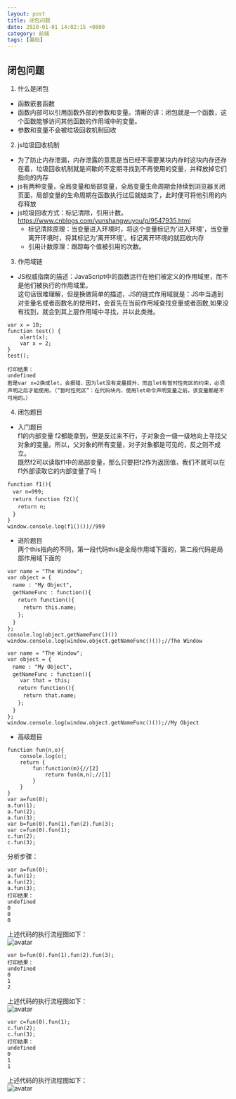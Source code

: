 ```yaml
---
layout: post
title: 闭包问题
date: 2020-01-01 14:02:15 +0800
category: 前端
tags: [基础]
---
```


## 闭包问题
1. 什么是闭包
* 函数嵌套函数
* 函数内部可以引用函数外部的参数和变量。清晰的讲：闭包就是一个函数，这个函数能够访问其他函数的作用域中的变量。
* 参数和变量不会被垃圾回收机制回收

2. js垃圾回收机制
* 为了防止内存泄漏，内存泄露的意思是当已经不需要某块内存时这块内存还存在着，垃圾回收机制就是间歇的不定期寻找到不再使用的变量，并释放掉它们指向的内存
* js有两种变量，全局变量和局部变量，全局变量生命周期会持续到浏览器关闭页面，局部变量的生命周期在函数执行过后就结束了，此时便可将他引用的内存释放
* js垃圾回收方式：标记清除，引用计数。https://www.cnblogs.com/yunshangwuyou/p/9547935.html
    * 标记清除原理：当变量进入环境时，将这个变量标记为'进入环境'，当变量离开环境时，将其标记为'离开环境'。标记离开环境的就回收内存
    * 引用计数原理：跟踪每个值被引用的次数。

3. 作用域链
* JS权威指南的描述：JavaScript中的函数运行在他们被定义的作用域里，而不是他们被执行的作用域里。  
这句话很难理解，但是换做简单的描述，JS的链式作用域就是：JS中当遇到对变量名或者函数名的使用时，会首先在当前作用域查找变量或者函数,如果没有找到，就会到其上层作用域中寻找，并以此类推。
```
var x = 10;   
function test() {  
    alert(x);  
    var x = 2;  
}      
test();  

打印结果：
undefined
若是var x=2换成let，会报错，因为let没有变量提升，而且let有暂时性死区的约束，必须声明之后才能使用。（“暂时性死区”：在代码块内，使用let命令声明变量之前，该变量都是不可用的。）
```

4. 闭包题目
* 入门题目   
f1的内部变量 f2都能拿到，但是反过来不行，子对象会一级一级地向上寻找父对象的变量。所以，父对象的所有变量，对子对象都是可见的，反之则不成立。  
既然f2可以读取f1中的局部变量，那么只要把f2作为返回值，我们不就可以在f1外部读取它的内部变量了吗！

```
function f1(){
　var n=999;
　return function f2(){
　　return n;
　}
}
window.console.log(f1()())//999
```
* 进阶题目  
两个this指向的不同，第一段代码this是全局作用域下面的，第二段代码是局部作用域下面的

```
var name = "The Window";
var object = {
　name : "My Object",
　getNameFunc : function(){
　　return function(){
　　　return this.name;
　　};
　}
};
console.log(object.getNameFunc()())
window.console.log(window.object.getNameFunc()());//The Window
```
```
var name = "The Window";
var object = {
　name : "My Object",
　getNameFunc : function(){
    var that = this;
　　return function(){
　　　return that.name;
　　};
　}
};
window.console.log(window.object.getNameFunc()());//My Object
```
* 高级题目
```
function fun(n,o){
    console.log(o);
    return {
        fun:function(m){//[2]
            return fun(m,n);//[1]
        }
    }
}
var a=fun(0);
a.fun(1);
a.fun(2);
a.fun(3);
var b=fun(0).fun(1).fun(2).fun(3);
var c=fun(0).fun(1);
c.fun(2);
c.fun(3);
```

分析步骤：
```
var a=fun(0); 
a.fun(1); 
a.fun(2); 
a.fun(3); 
打印结果：
undefined
0
0
0
```
上述代码的执行流程图如下：  
![avatar](/images/closure_01.png)  

```
var b=fun(0).fun(1).fun(2).fun(3);
打印结果：
undefined
0
1
2
```
上述代码的执行流程图如下：  
![avatar](/images/closure_02.png)  

```
var c=fun(0).fun(1);
c.fun(2);
c.fun(3);
打印结果：
undefined
0
1
1
```
上述代码的执行流程图如下：  
![avatar](/images/closure_03.png)  